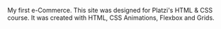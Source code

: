 My first e-Commerce. This site was designed for Platzi's HTML & CSS course. It was created with HTML, CSS Animations, Flexbox and Grids. 
